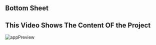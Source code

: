 ## Bottom Sheet
##  This Video Shows The Content OF the Project
![appPreview](https://github.com/user-attachments/assets/5704c511-6ec6-4000-bea7-9ede30ed8103)
